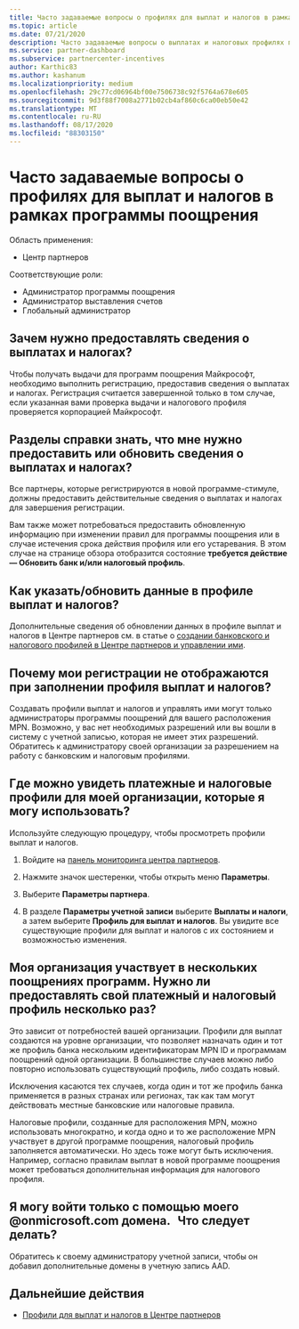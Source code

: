 ```yaml
---
title: Часто задаваемые вопросы о профилях для выплат и налогов в рамках программы поощрения
ms.topic: article
ms.date: 07/21/2020
description: Часто задаваемые вопросы о выплатах и налоговых профилях поощрения.
ms.service: partner-dashboard
ms.subservice: partnercenter-incentives
author: Karthic83
ms.author: kashanum
ms.localizationpriority: medium
ms.openlocfilehash: 29c77cd06964bf00e7506738c92f5764a678e605
ms.sourcegitcommit: 9d3f88f7008a2771b02cb4af860c6ca00eb50e42
ms.translationtype: MT
ms.contentlocale: ru-RU
ms.lasthandoff: 08/17/2020
ms.locfileid: "88303150"
---
```

# <a name="incentives-payout-and-tax-profile-faqs"></a>Часто задаваемые вопросы о профилях для выплат и налогов в рамках программы поощрения

Область применения:

- Центр партнеров

Соответствующие роли:

- Администратор программы поощрения
- Администратор выставления счетов
- Глобальный администратор

## <a name="why-do-i-need-to-provide-my-payout-andor-tax-details"></a>Зачем нужно предоставлять сведения о выплатах и налогах?

Чтобы получать выдачи для программ поощрения Майкрософт, необходимо выполнить регистрацию, предоставив сведения о выплатах и налогах. Регистрация считается завершенной только в том случае, если указанная вами проверка выдачи и налогового профиля проверяется корпорацией Майкрософт.

## <a name="how-do-i-know-that-i-need-to-provideupdate-my-payout-andor-tax-details"></a>Разделы справки знать, что мне нужно предоставить или обновить сведения о выплатах и налогах?

Все партнеры, которые регистрируются в новой программе-стимуле, должны предоставить действительные сведения о выплатах и налогах для завершения регистрации.

Вам также может потребоваться предоставить обновленную информацию при изменении правил для программы поощрения или в случае истечения срока действия профиля или его устаревания. В этом случае на странице обзора отобразится состояние **требуется действие — Обновить банк и/или налоговый профиль**.

## <a name="how-do-i-provide-update-my-payout-and-or-tax-details"></a>Как указать/обновить данные в профиле выплат и налогов?

Дополнительные сведения об обновлении данных в профиле выплат и налогов в Центре партнеров см. в статье о [создании банковского и налогового профилей в Центре партнеров и управлении ими](https://support.microsoft.com/help/4524534/how-to-create-and-manage-bank-and-tax-profiles-in-partner-center).

## <a name="why-dont-i-see-my-enrollments-when-i-go-to-assign-my-payout-and-tax-profile"></a>Почему мои регистрации не отображаются при заполнении профиля выплат и налогов?

Создавать профили выплат и налогов и управлять ими могут только администраторы программы поощрений для вашего расположения MPN. Возможно, у вас нет необходимых разрешений или вы вошли в систему с учетной записью, которая не имеет этих разрешений. Обратитесь к администратору своей организации за разрешением на работу с банковским и налоговым профилями.

## <a name="where-can-i-see-the-payout-and-tax-profiles-for-my-organization-that-i-can-use"></a>Где можно увидеть платежные и налоговые профили для моей организации, которые я могу использовать?

Используйте следующую процедуру, чтобы просмотреть профили выплат и налогов.

1. Войдите на [панель мониторинга центра партнеров](https://partner.microsoft.com/dashboard).

2. Нажмите значок шестеренки, чтобы открыть меню **Параметры**.

3. Выберите **Параметры партнера**.

4. В разделе **Параметры учетной записи** выберите **Выплаты и налоги**, а затем выберите **Профиль для выплат и налогов**. Вы увидите все существующие профили для выплат и налогов с их состоянием и возможностью изменения.

## <a name="my-organization-is-participating-in-multiple-incentive-programs-do-i-need-to-provide-my-payment-and-tax-profile-multiple-times"></a>Моя организация участвует в нескольких поощрениях программ. Нужно ли предоставлять свой платежный и налоговый профиль несколько раз?

Это зависит от потребностей вашей организации. Профили для выплат создаются на уровне организации, что позволяет назначать один и тот же профиль банка нескольким идентификаторам MPN ID и программам поощрений одной организации. В большинстве случаев можно либо повторно использовать существующий профиль, либо создать новый.

Исключения касаются тех случаев, когда один и тот же профиль банка применяется в разных странах или регионах, так как там могут действовать местные банковские или налоговые правила.

Налоговые профили, созданные для расположения MPN, можно использовать многократно, и когда одно и то же расположение MPN участвует в другой программе поощрения, налоговый профиль заполняется автоматически. Но здесь тоже могут быть исключения. Например, согласно правилам выплат в новой программе поощрения может требоваться дополнительная информация для налогового профиля.  

## <a name="im-only-able-to-sign-in-with-my-onmicrosoftcom-domain-what-should-i-do"></a>Я могу войти только с помощью моего @onmicrosoft.com домена.   Что следует делать?

Обратитесь к своему администратору учетной записи, чтобы он добавил дополнительные домены в учетную запись AAD.

## <a name="next-steps"></a>Дальнейшие действия

- [Профили для выплат и налогов в Центре партнеров](incentives-create-and-manage-your-payout-and-tax-profiles.md)